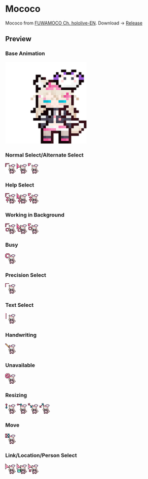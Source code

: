 # Mococo

Mococo from [FUWAMOCO Ch. hololive-EN](https://www.youtube.com/@FUWAMOCOch).
Download -> [Release](https://github.com/mzntori/cursors/releases/tag/Mococo)

## Preview

### Base Animation
![](raw_gifs/!base_animation_preview.gif)

### Normal Select/Alternate Select
![](raw_gifs/normal_select.gif)
![](raw_gifs/normal_select_alt1.gif)
![](raw_gifs/normal_select_alt2.gif)

### Help Select
![](raw_gifs/help_select.gif)
![](raw_gifs/help_select_alt1.gif)
![](raw_gifs/help_select_alt2.gif)

### Working in Background
![](raw_gifs/working_in_background.gif)
![](raw_gifs/working_in_background_alt1.gif)
![](raw_gifs/working_in_background_alt2.gif)

### Busy
![](raw_gifs/busy.gif)

### Precision Select
![](raw_gifs/precision_select.gif)

### Text Select
![](raw_gifs/text_select.gif)

### Handwriting
![](raw_gifs/handwriting.gif)

### Unavailable
![](raw_gifs/unavailable.gif)

### Resizing
![](raw_gifs/vertical_resize.gif)
![](raw_gifs/horizontal_resize.gif)
![](raw_gifs/diagonal_resize_1.gif)
![](raw_gifs/diagonal_resize_2.gif)

### Move
![](raw_gifs/move.gif)

### Link/Location/Person Select
![](raw_gifs/link_select.gif)
![](raw_gifs/location_select.gif)
![](raw_gifs/person_select.gif)


